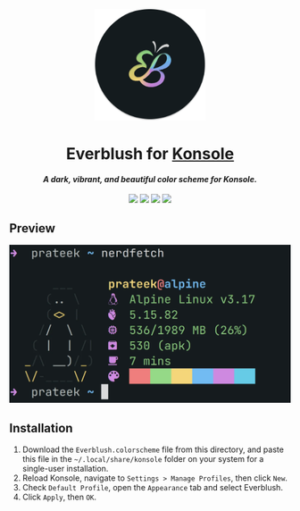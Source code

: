 <div align="center">
    <img src="https://raw.githubusercontent.com/Everblush/.github/main/assets/logo.png" height="200px" width="200px" alt="logo"> 
</div>

<h1 align="center">Everblush for <a href="https://konsole.kde.org/">Konsole</a></h1>

<h4 align="center"><i>A dark, vibrant, and beautiful color scheme for Konsole.</i></h4>

<p align="center">
    <a href="https://github.com/Everblush/terminal-emulators/stars"><img src="https://img.shields.io/github/stars/Everblush/terminal-emulators?color=e57474&labelColor=1e2528&style=for-the-badge"></a>
    <a href="https://github.com/Everblush/terminal-emulators/issues"><img src="https://img.shields.io/github/issues/Everblush/terminal-emulators?color=67b0e8&labelColor=1e2528&style=for-the-badge"></a>
    <a href="https://github.com/Everblush/terminal-emulators/blob/main/LICENSE"><img src="https://img.shields.io/static/v1?label=license&message=MIT&color=8ccf7e&labelColor=1e2528&style=for-the-badge"></a>
    <a href="https://github.com/Everblush/terminal-emulators/network/members"><img src="https://img.shields.io/github/forks/Everblush/terminal-emulators?color=e5c76b&labelColor=1e2528&style=for-the-badge"></a>
</p>

## Preview

![Everblush Konsole](https://raw.githubusercontent.com/Everblush/terminal-emulators/main/assets/Everblush-Konsole.webp)

## Installation

1. Download the `Everblush.colorscheme` file from this directory, and paste this file in the `~/.local/share/konsole` folder on your system for a single-user installation.
2. Reload Konsole, navigate to `Settings > Manage Profiles`, then click `New`.
3. Check `Default Profile`, open the `Appearance` tab and select Everblush.
8. Click `Apply`, then `OK`.
